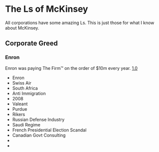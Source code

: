 # The Ls of McKinsey
All corporations have some amazing Ls. This is just those for what I know about McKinsey.

## Corporate Greed
### Enron
Enron was paying The Firm™ on the order of $10m every year. [1.0](https://www.independent.co.uk/news/business/analysis-and-features/mckinsey-how-does-it-always-get-away-with-it-9113484.html)





- Enron
- Swiss Air
- South Africa
- Anti Immigration
- 2008
- Valeant
- Purdue
- Rikers
- Russian Defense Industry
- Saudi Regime
- French Presidential Election Scandal
- Canadian Govt Consulting
- 
-
